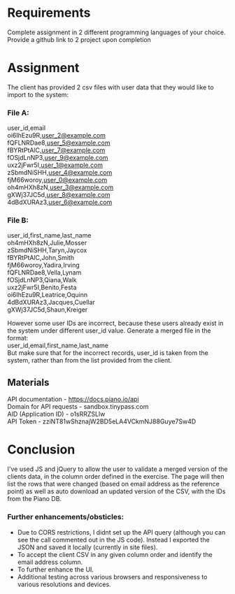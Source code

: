 # Requirements
Complete assignment in 2 different programming languages of your choice.  
Provide a github link to 2 project upon completion

# Assignment
The client has provided 2 csv files with user data that they would like to import to the system:
### File A:
user_id,email  
oi6IhEzu9R,user_2@example.com\
fQFLNRDae8,user_5@example.com\
fBYRtPtAlC,user_7@example.com\
fOSjdLnNP3,user_9@example.com\
uxz2jFwr5I,user_1@example.com\
zSbmdNiSHH,user_4@example.com\
fjM66woroy,user_0@example.com\
oh4mHXh8zN,user_3@example.com\
gXWj37JC5d,user_8@example.com\
4dBdXURAz3,user_6@example.com

### File B:
user_id,first_name,last_name\
oh4mHXh8zN,Julie,Mosser\
zSbmdNiSHH,Taryn,Jaycox\
fBYRtPtAlC,John,Smith\
fjM66woroy,Yadira,Irving\
fQFLNRDae8,Vella,Lynam\
fOSjdLnNP3,Qiana,Walk\
uxz2jFwr5I,Benito,Festa\
oi6IhEzu9R,Leatrice,Oquinn\
4dBdXURAz3,Jacques,Cuellar\
gXWj37JC5d,Shaun,Kreiger

However some user IDs are incorrect, because these users already exist in the system under different user_id value. Generate a merged file in the format:  
user_id,email,first_name,last_name  
But make sure that for the incorrect records, user_id is taken from the system, rather than from the list provided from the client.

## Materials
API documentation - https://docs.piano.io/api  
Domain for API requests - sandbox.tinypass.com  
AID (Application ID) - o1sRRZSLlw  
API Token - zziNT81wShznajW2BD5eLA4VCkmNJ88Guye7Sw4D

# Conclusion
I've used JS and jQuery to allow the user to validate a merged version of the
clients data, in the column order defined in the exercise.  The page
will then list the rows that were changed (based on email address as the
reference point) as well as auto download an updated version of the CSV,
with the IDs from the Piano DB.

### Further enhancements/obsticles:
-  Due to CORS restrictions, I didnt set up the API query (although you
can see the call commented out in the JS code).  Instead I exported the
JSON and saved it locally (currently in site files).
-  To accept the client CSV in any given column order and identify the
email address column.
-  To further enhance the UI.
-  Additional testing across various browsers and responsiveness to various resolutions and devices.

